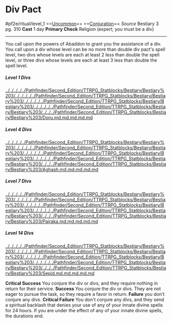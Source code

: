 # Div Pact
#pf2e/ritual/level_1
==[Uncommon](../../../rules/traits/uncommon.md)== ==[Conjuration](../../../rules/traits/conjuration.md)==
*Source* Bestiary 3 pg. 310
**Cast** 1 day
**Primary Check** Religion (expert; you must be a div)

---
You call upon the powers of Abaddon to grant you the assistance of a div. You call upon a div whose level can be no more than double div pact's spell level, two divs whose levels are each at least 2 less than double the spell level, or three divs whose levels are each at least 3 less than double the spell level.

##### Level 1 Divs
[../../../../../Pathfinder/Second_Edition/TTRPG_Statblocks/Bestiary/Bestiary%203/../../../../../Pathfinder/Second_Edition/TTRPG_Statblocks/Bestiary/Bestiary%203/../../../../../Pathfinder/Second_Edition/TTRPG_Statblocks/Bestiary/Bestiary%203/../../../../../Pathfinder/Second_Edition/TTRPG_Statblocks/Bestiary/Bestiary%203/../../../Pathfinder/Second_Edition/TTRPG_Statblocks/Bestiary/Bestiary%203/Doru.md.md.md.md.md](../../../ttrpg-fantasy-statblocks/Bestiary/Bestiary%203/Doru.md) 
##### Level 4 Divs
[../../../../../Pathfinder/Second_Edition/TTRPG_Statblocks/Bestiary/Bestiary%203/../../../../../Pathfinder/Second_Edition/TTRPG_Statblocks/Bestiary/Bestiary%203/../../../../../Pathfinder/Second_Edition/TTRPG_Statblocks/Bestiary/Bestiary%203/../../../../../Pathfinder/Second_Edition/TTRPG_Statblocks/Bestiary/Bestiary%203/../../../Pathfinder/Second_Edition/TTRPG_Statblocks/Bestiary/Bestiary%203/Aghash.md.md.md.md.md](../../../ttrpg-fantasy-statblocks/Bestiary/Bestiary%203/Aghash.md) 
##### Level 7 Divs
[../../../../../Pathfinder/Second_Edition/TTRPG_Statblocks/Bestiary/Bestiary%203/../../../../../Pathfinder/Second_Edition/TTRPG_Statblocks/Bestiary/Bestiary%203/../../../../../Pathfinder/Second_Edition/TTRPG_Statblocks/Bestiary/Bestiary%203/../../../../../Pathfinder/Second_Edition/TTRPG_Statblocks/Bestiary/Bestiary%203/../../../Pathfinder/Second_Edition/TTRPG_Statblocks/Bestiary/Bestiary%203/Pairaka.md.md.md.md.md](../../../ttrpg-fantasy-statblocks/Bestiary/Bestiary%203/Pairaka.md) 
##### Level 14 Divs
[../../../../../Pathfinder/Second_Edition/TTRPG_Statblocks/Bestiary/Bestiary%203/../../../../../Pathfinder/Second_Edition/TTRPG_Statblocks/Bestiary/Bestiary%203/../../../../../Pathfinder/Second_Edition/TTRPG_Statblocks/Bestiary/Bestiary%203/../../../../../Pathfinder/Second_Edition/TTRPG_Statblocks/Bestiary/Bestiary%203/../../../Pathfinder/Second_Edition/TTRPG_Statblocks/Bestiary/Bestiary%203/Sepid.md.md.md.md.md](../../../ttrpg-fantasy-statblocks/Bestiary/Bestiary%203/Sepid.md) 

**Critical Success** You conjure the div or divs, and they require nothing in return for their service.
**Success** You conjure the div or divs. They are not eager to pursue the task, so they require a favor in return.
**Failure** you don't conjure any divs.
**Critical Failure** You don't conjure any divs, and they send a spiritual backlash that denies your use of any of your innate divine spells for 24 hours. If you are under the effect of any of your innate divine spells, the durations end.